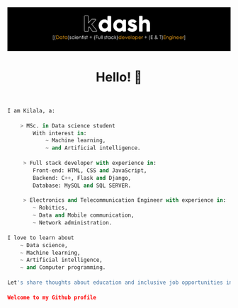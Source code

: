 <div align="center">
    <img src ="https://github.com/kdaxh/My-Portfolio/blob/b19398c76697ea24073451cc80559836ee2cb238/kd-v1.png" />
    
    
</div>

<h1 align='center'> Hello! 👋</h1> 

<br>

```python
I am Kilala, a:

    > MSc. in Data science student 
        With interest in: 
            ~ Machine learning, 
            ~ and Artificial intelligence.
          
     > Full stack developer with experience in:
        Front-end: HTML, CSS and JavaScript,
        Backend: C++, Flask and Django,
        Database: MySQL and SQL SERVER.
        
     > Electronics and Telecommunication Engineer with experience in:
        ~ Robitics,
        ~ Data and Mobile communication,
        ~ Network administration.

I love to learn about
    ~ Data science, 
    ~ Machine learning, 
    ~ Artificial intelligence,
    ~ and Computer programming. 

Let's share thoughts about education and inclusive job opportunities in tech!

Welcome to my Github profile
